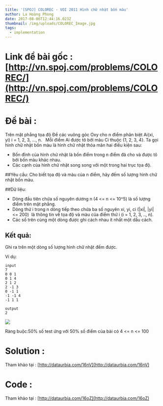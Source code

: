 ```yaml
---
title: '[SPOJ] COLOREC - VOI 2011 Hình chữ nhật bốn màu'
author: La Hoàng Phong
date: 2017-08-06T12:44:16.023Z
thumbnail: /img/uploads/COLOREC_Image.jpg
tags:
  - implementation
---
```

# Link đề bài gốc : [http://vn.spoj.com/problems/COLOREC/](http://vn.spoj.com/problems/COLOREC/)
# Đề bài : 

Trên mặt phẳng tọa độ Đề các vuông góc Oxy cho n điểm phân biệt Ai\(xi, yi\) i = 1, 2, 3, …, n.   Mỗi điểm Ai được tô bởi màu Ci thuộc {1, 2, 3, 4}. Ta gọi hình chữ nhật bốn màu là hình chữ nhật thỏa mãn hai điều kiện sau:

* Bốn đỉnh của hình chử nhật là bốn điểm trong n điểm đã cho và được tô bởi bốn màu khác nhau.
* Các cạnh của hình chử nhật song song với một trong hai trục tọa độ.

##Yêu cầu:
Cho biết tọa độ và màu của n điểm, hãy đếm số lượng hình chữ nhật bốn màu.

##Dữ liệu:

* Dòng đầu tiên chứa số nguyên dương n \(4 &lt;= n &lt;= 10^5\) là số lượng điểm trên mặt phẳng.
* Dòng thứ i trong n dòng tiếp theo chứa ba số nguyên xi, yi, ci \(\|xi\|, \|yi\| &lt;= 200\)  là thông tin về tọa độ và màu của điểm thứ i \(i = 1, 2, 3, .., n\).
* Các số trên cùng một dòng được ghi cách nhau ít nhất một dấu cách.

## Kết quả:
Ghi ra trên một dòng số lượng hình chữ nhật đếm được.

Ví dụ:

```
input 
7
0 0 1
0 1 4
2 1 2
2 -1 3
0 -1 1
-1 -1 4
-1 1 1

output
2
```














![](http://vn.spoj.com/content/voj:COLOREC.png)

Ràng buộc:50% số test ứng với 50% số điểm của bài có 4 &lt;= n &lt;= 100

# Solution : 
Tham khảo tại : [http://dataurbia.com/16nV](http://dataurbia.com/16nV)
# Code :
Tham khảo tại : [http://dataurbia.com/16oZ](http://dataurbia.com/16oZ)


